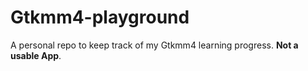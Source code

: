 # Gtkmm4-playground

A personal repo to keep track of my Gtkmm4 learning progress. **Not a usable App**.
